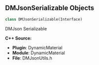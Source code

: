 ## DMJsonSerializable Objects

```python
class DMJsonSerializable(Interface)
```

DMJson Serializable

**C++ Source:**

- **Plugin**: DynamicMaterial
- **Module**: DynamicMaterial
- **File**: DMJsonUtils.h

<a id="unreal.DMMaterialComponentDynamic"></a>